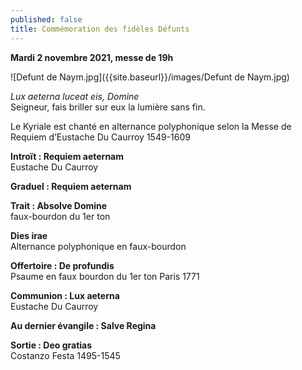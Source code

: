 ```yaml
---
published: false
title: Commémoration des fidèles Défunts
---
```

**Mardi 2 novembre 2021, messe de 19h**

![Defunt de Naym.jpg]({{site.baseurl}}/images/Defunt de Naym.jpg)


*Lux aeterna luceat eis, Domine*  
Seigneur, fais briller sur eux la lumière sans fin.

Le Kyriale est chanté en alternance polyphonique selon la Messe de Requiem d’Eustache Du Caurroy 1549-1609

**Introït : Requiem aeternam**  
Eustache Du Caurroy

**Graduel : Requiem aeternam**


**Trait : Absolve Domine**  
faux-bourdon du 1er ton

**Dies irae**  
Alternance polyphonique en faux-bourdon

**Offertoire : De profundis**  
Psaume en faux bourdon du 1er ton Paris 1771


**Communion : Lux aeterna**  
Eustache Du Caurroy

**Au dernier évangile : Salve Regina** 

**Sortie : Deo gratias**  
Costanzo Festa 1495-1545
